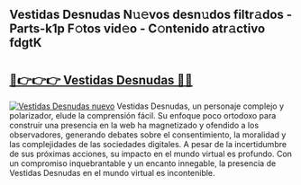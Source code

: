 ## Vestidas Desnudas N𝚞𝚎vos desn𝚞dos filtr𝚊dos - Parts-k1p F𝚘tos vid𝚎o - C𝚘ntenido atr𝚊ctivo fdgtK

# <h2><a href="http://mb8j8kw.tromn.icu/?c=Vestidas+Desnudas">🔗👉👉👉 Vestidas Desnudas 🔗🔗</a></h2>

[![Vestidas Desnudas nuevo](https://i.imgur.com/pEAQMta.gif)](http://mb8j8kw.tromn.icu/?c=Vestidas+Desnudas)
Vestidas Desnudas, un personaje complejo y polarizador, elude la comprensión fácil. Su enfoque poco ortodoxo para construir una presencia en la web ha magnetizado y ofendido a los observadores, generando debates sobre el consentimiento, la moralidad y las complejidades de las sociedades digitales. A pesar de la incertidumbre de sus próximas acciones, su impacto en el mundo virtual es profundo. Con un compromiso inquebrantable y un encanto innegable, la presencia de Vestidas Desnudas en el mundo virtual es incontenible.
